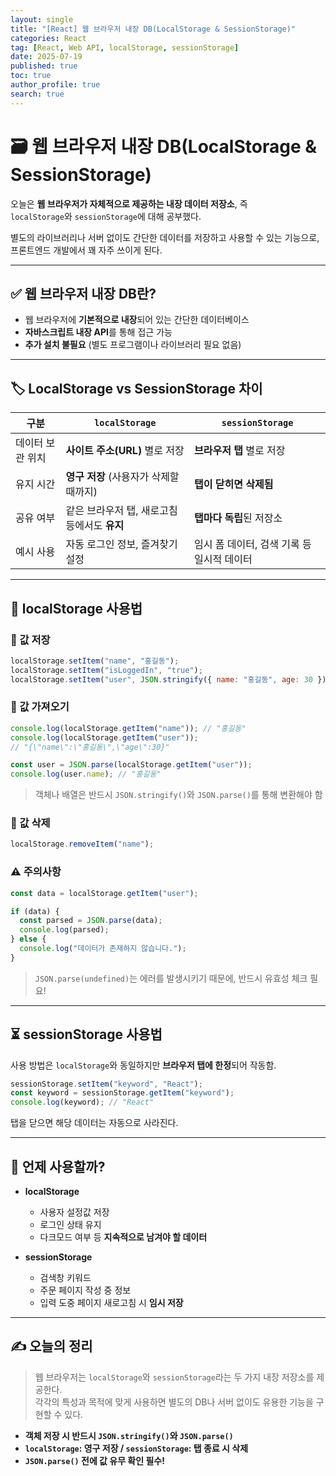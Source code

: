 ```yaml
---
layout: single
title: "[React] 웹 브라우저 내장 DB(LocalStorage & SessionStorage)"
categories: React
tag: [React, Web API, localStorage, sessionStorage]
date: 2025-07-19
published: true
toc: true
author_profile: true
search: true
---
```


# 🗃️ 웹 브라우저 내장 DB(LocalStorage & SessionStorage)

오늘은 **웹 브라우저가 자체적으로 제공하는 내장 데이터 저장소**, 즉  
`localStorage`와 `sessionStorage`에 대해 공부했다.

별도의 라이브러리나 서버 없이도 간단한 데이터를 저장하고 사용할 수 있는 기능으로,  
프론트엔드 개발에서 꽤 자주 쓰이게 된다.

---

## ✅ 웹 브라우저 내장 DB란?

- 웹 브라우저에 **기본적으로 내장**되어 있는 간단한 데이터베이스
- **자바스크립트 내장 API**를 통해 접근 가능
- **추가 설치 불필요** (별도 프로그램이나 라이브러리 필요 없음)

---

## 🏷️ LocalStorage vs SessionStorage 차이

| 구분             | `localStorage`                               | `sessionStorage`                            |
|------------------|-----------------------------------------------|---------------------------------------------|
| 데이터 보관 위치 | **사이트 주소(URL)** 별로 저장               | **브라우저 탭** 별로 저장                    |
| 유지 시간        | **영구 저장** (사용자가 삭제할 때까지)       | **탭이 닫히면 삭제됨**                       |
| 공유 여부        | 같은 브라우저 탭, 새로고침 등에서도 **유지**  | **탭마다 독립**된 저장소                     |
| 예시 사용        | 자동 로그인 정보, 즐겨찾기 설정               | 임시 폼 데이터, 검색 기록 등 일시적 데이터  |

---

## 💾 localStorage 사용법

### 📌 값 저장

```js
localStorage.setItem("name", "홍길동");
localStorage.setItem("isLoggedIn", "true");
localStorage.setItem("user", JSON.stringify({ name: "홍길동", age: 30 }));
```

### 📌 값 가져오기

```js
console.log(localStorage.getItem("name")); // "홍길동"
console.log(localStorage.getItem("user")); 
// "{\"name\":\"홍길동\",\"age\":30}"

const user = JSON.parse(localStorage.getItem("user"));
console.log(user.name); // "홍길동"
```

> 객체나 배열은 반드시 `JSON.stringify()`와 `JSON.parse()`를 통해 변환해야 함

### 📌 값 삭제

```js
localStorage.removeItem("name");
```

### ⚠️ 주의사항

```js
const data = localStorage.getItem("user");

if (data) {
  const parsed = JSON.parse(data);
  console.log(parsed);
} else {
  console.log("데이터가 존재하지 않습니다.");
}
```

> `JSON.parse(undefined)`는 에러를 발생시키기 때문에, 반드시 유효성 체크 필요!

---

## ⏳ sessionStorage 사용법

사용 방법은 `localStorage`와 동일하지만 **브라우저 탭에 한정**되어 작동함.

```js
sessionStorage.setItem("keyword", "React");
const keyword = sessionStorage.getItem("keyword");
console.log(keyword); // "React"
```

탭을 닫으면 해당 데이터는 자동으로 사라진다.

---

## 🔐 언제 사용할까?

- **localStorage**
  - 사용자 설정값 저장
  - 로그인 상태 유지
  - 다크모드 여부 등 **지속적으로 남겨야 할 데이터**

- **sessionStorage**
  - 검색창 키워드
  - 주문 페이지 작성 중 정보
  - 입력 도중 페이지 새로고침 시 **임시 저장**

---

## ✍️ 오늘의 정리

> 웹 브라우저는 `localStorage`와 `sessionStorage`라는 두 가지 내장 저장소를 제공한다.  
> 각각의 특성과 목적에 맞게 사용하면 별도의 DB나 서버 없이도 유용한 기능을 구현할 수 있다.

- **객체 저장 시 반드시 `JSON.stringify()`와 `JSON.parse()`**
- **`localStorage`: 영구 저장 / `sessionStorage`: 탭 종료 시 삭제**
- **`JSON.parse()` 전에 값 유무 확인 필수!**
